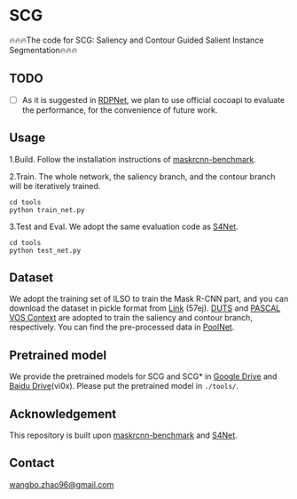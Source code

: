 # SCG
🔥🔥🔥The code for SCG: Saliency and Contour Guided Salient Instance Segmentation🔥🔥🔥

## TODO
- [ ] As it is suggested in [RDPNet](https://github.com/yuhuan-wu/RDPNet), we plan to use official cocoapi to evaluate the performance, for the convenience of future work.

## Usage
1.Build. Follow the installation instructions of [maskrcnn-benchmark](https://github.com/facebookresearch/maskrcnn-benchmark).

2.Train. The whole network, the saliency branch, and the contour branch will be iteratively trained.
```
cd tools
python train_net.py
```
3.Test and Eval. We adopt the same evaluation code as [S4Net](https://github.com/RuochenFan/S4Net).
```
cd tools
python test_net.py
```

## Dataset
We adopt the training set of ILSO to train the Mask R-CNN part, and you can download the dataset in pickle format from [Link](https://pan.baidu.com/s/1k75LjyXCKhAAb0NWs-AhhQ)  (57ej). [DUTS](http://saliencydetection.net/duts/) and [PASCAL VOS Context](https://cs.stanford.edu/~roozbeh/pascal-context/) are adopted to train the saliency and contour branch, respectively. You can find the pre-processed data in [PoolNet](https://github.com/backseason/PoolNet).





## Pretrained model
We provide the pretrained models for SCG and SCG* in [Google Drive](https://drive.google.com/drive/folders/1xaFgVEa8eAknmfAzusYU8X9T6AvtPoGn?usp=sharing) and [Baidu Drive](https://pan.baidu.com/s/1sIiWRrRdREzpAhrnQTFjkA)(vi0x). Please put the pretrained model in `./tools/`.

## Acknowledgement
This repository is built upon [maskrcnn-benchmark](https://github.com/facebookresearch/maskrcnn-benchmark) and [S4Net](https://github.com/RuochenFan/S4Net).

## Contact
wangbo.zhao96@gmail.com



